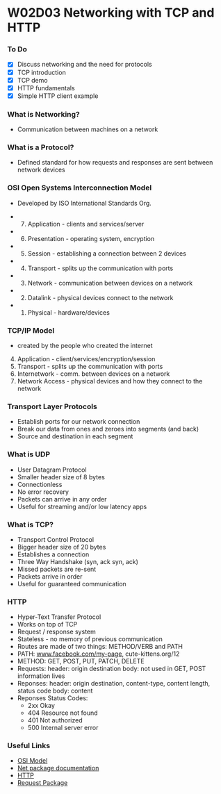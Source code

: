 # W02D03 Networking with TCP and HTTP

### To Do
- [x] Discuss networking and the need for protocols
- [x] TCP introduction
- [x] TCP demo
- [x] HTTP fundamentals
- [x] Simple HTTP client example

### What is Networking?
- Communication between machines on a network

### What is a Protocol?
- Defined standard for how requests and responses are sent between network devices

### OSI Open Systems Interconnection Model
- Developed by ISO International Standards Org.
* 7. Application - clients and services/server
* 6. Presentation - operating system, encryption
* 5. Session - establishing a connection between 2 devices
* 4. Transport - splits up the communication with ports
* 3. Network - communication between devices on a network
* 2. Datalink - physical devices connect to the network
* 1. Physical - hardware/devices

### TCP/IP Model
- created by the people who created the internet
4. Application - client/services/encryption/session
3. Transport - splits up the communication with ports
2. Internetwork - comm. between devices on a network
1. Network Access - physical devices and how they connect to the network

### Transport Layer Protocols
- Establish ports for our network connection
- Break our data from ones and zeroes into segments (and back)
- Source and destination in each segment

### What is UDP
- User Datagram Protocol
- Smaller header size of 8 bytes
- Connectionless
- No error recovery
- Packets can arrive in any order
- Useful for streaming and/or low latency apps

### What is TCP?
- Transport Control Protocol
- Bigger header size of 20 bytes
- Establishes a connection
- Three Way Handshake (syn, ack syn, ack)
- Missed packets are re-sent
- Packets arrive in order
- Useful for guaranteed communication

### HTTP
- Hyper-Text Transfer Protocol
- Works on top of TCP
- Request / response system
- Stateless - no memory of previous communication
- Routes are made of two things: METHOD/VERB and PATH
- PATH: www.facebook.com/my-page, cute-kittens.org/12
- METHOD: GET, POST, PUT, PATCH, DELETE
- Requests:
  header: origin destination
  body: not used in GET, POST information lives
- Reponses:
  header: origin destination, content-type, content length, status code
  body: content
- Reponses Status Codes:
  - 2xx Okay
  - 404 Resource not found
  - 401 Not authorized
  - 500 Internal server error

### Useful Links
* [OSI Model](https://en.wikipedia.org/wiki/OSI_model)
* [Net package documentation](https://nodejs.org/api/net.html)
* [HTTP](https://en.wikipedia.org/wiki/Hypertext_Transfer_Protocol)
* [Request Package](https://www.npmjs.com/package/request)
